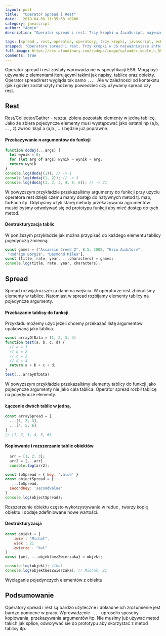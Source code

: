 ```yaml
---
layout: post
title:  "Operator Spread i Rest"
date:   2019-04-08 11:35:33 +0200
category: javascript
author: "Admin"
description: "Operator spread i rest. Trzy kropki w JavaScript, najważniejsze informacje, przykłady użycia oraz krótka charakterystyka."

tags: [spread , rest, operator, operatory, trzy kropki, javascript, es6, rozszerzenia, reszta, js, es2015]
snipped: "Operatory spread i rest. Trzy kropki w JS najważniejsze informacje, różnice, przykłady zastosowania."
full-image: https://res.cloudinary.com/codepc/image/upload/c_scale,h_550,w_825/v1554719841/posts/Operators/spread-operator-rest-operator.jpg
comments: true
---
```


Operator spread i rest zostały wprowadzone w specyfikacji ES6. Mogą być używanie z elementami iterującymi takimi jak napisy, tablice oraz obiekty. Operator spread/rest wygląda tak samo `... ` Ale  w zależności od kontekstu (jak i gdzie) został użyty możemy powiedzieć czy używamy spread czy rest. 

## Rest 
Rest/Collector/Gather - reszta, zbiera pozostałe elementy w jedną tablicę. Jako że zbiera pojedyncze elementy musi występować jako ostatni np (a,b, ... , z) zwróci błąd a (a,b , ...) będzie już poprawne.


#### Przekazywanie n argumentów do funkcji
```js
function dodaj(...args) {
  let wynik = 0;
  for (let arg of args) wynik = wynik + arg;
  return wynik
}
console.log(dodaj(1)); // -> 1
console.log(dodaj(1, 2)); // -> 3
console.log(dodaj(1, 2, 3, 4, 5, 6)); // -> 21
```
W powyższym przykładzie przekazaliśmy argumenty do funkcji przy użyciu operatora rest dzięki czemu mamy dostęp do natywnych metod tj. map, forEach itp. Gdybyśmy użyli starej metody przekazywania agrumentów musielibyśmy odwoływać się od prototypu funkcji aby mieć dostęp do tych metod.

#### Destrukturyzacja tablic 
W poniższym przykładzie jak można przypisać do każdego elementu tablicy pojedynczą zmienną.
```js
const games = ["Assassin Creed 2", 8.5, 2008, "Ezio Auditore",
 "Rodrigo Borgia", "Desmond Miles"];
const [title, rate, year, ...characters] = games;
console.log(title, rate, year, characters);
```

## Spread 
Spread rozwija/rozszerza dane na wejściu. W operatorze rest zbieraliśmy elementy w tablice. Natomiast w spread rozbijamy elementy tablicy na pojedyncze argumenty.

#### Przekazanie tablicy do funkcji.
Przykładu możemy użyć jeżeli chcemy przekazać listę argumentów opakowaną jako tablica. 
```js
const arrayOfData = [1, 2, 3, 4]
function test(a, b, c, d) {
  // a = 1
  // b = 2
  // c = 3
  // d = 4
  return a + b + c + d;
}
test(...arrayOfData)
```
W powyższym przykładzie przekazaliśmy elementy tablicy do funkcji jako pojedyncze argumenty nie jako cała tablica. Operator spread rozbił tablicę na pojedyncze elementy.

#### Łączenie dwóch tablic w jedną.
```js
const arraySpread = [
  ...[1, 2, 3],
  ...[4, 5, 6]
]
// [1, 2, 3, 4, 5, 6]
```
#### Kopiowanie i rozszerzanie tablic obiektów
```js
  arr = [1, 2, 3];
  arr2 = [...arr]
  console.log(arr2);
```

```js
const toSpread = { key: 'value' }
const objectSpread = {
   ...toSpread,
  secondKey: 'secondValue'
}
console.log(objectSpread);
```
Rozszerzenie obiektu często wykorzystywanie  w redux , tworzy kopię obiektu i dodaje zdefiniowane nowe wartości.

#### Destrukturyzacja
```js
const objekt = {
    imie : "Michał",
    wiek : 21
    zwierze : "kot"
}
const {pet, ...objektbezZwierzaka} = objekt;

console.log(objekt); //kot
console.log(objektbezZwierzaka); // Michał, 21
```
Wyciąganie pojedynczych elementów z obiektu

## Podsumowanie

Operatory spread i rest są bardzo użyteczne i dokładne ich zrozumienie jest bardzo pomocne w pracy. Wprowadzenie `... ` uprościło sposoby kopiowania, przekazywania argumentów itp.
Nie musimy już używać metod takich jak splice, odwoływać sie do prototypu aby skorzystać z metod tablicy itp. 